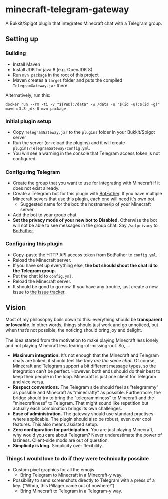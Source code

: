 # minecraft-telegram-gateway
A Bukkit/Spigot plugin that integrates Minecraft chat with a Telegram group.

## Setting up

### Building
- Install Maven
- Install JDK for java 8 (e.g. OpenJDK 8)
- Run `mvn package` in the root of this project
- Maven creates a `target` folder and puts the compiled `TelegramGateway.jar` there.

Alternatively, run this:

```
docker run --rm -ti -v "${PWD}:/data" -w /data -u "$(id -u):$(id -g)" maven:3.8-jdk-8 mvn package
```

### Initial plugin setup
- Copy `TelegramGateway.jar` to the `plugins` folder in your Bukkit/Spigot server
- Run the server (or reload the plugins) and it will create `plugins/TelegramGateway/config.yml`.
- You will see a warning in the console that Telegram access token is not configured.

### Configuring Telegram
- Create the group that you want to use for integrating with Minecraft if it does not exist already.
- Create a Telegram bot for this plugin with [BotFather](https://t.me/botfather). If you have multiple Minecraft severs that use this plugin, each one will need it's own bot.
    - Suggested name for the bot: the hostname/ip of your Minecraft server
- Add the bot to your group chat.
- **Set the privacy mode of your new bot to Disabled.** Otherwise the bot will not be able to see messages in the group chat. Say `/setprivacy` to [BotFather](https://t.me/botfather).

### Configuring this plugin
- Copy–paste the HTTP API access token from BotFather to `config.yml`.
- Reload the Minecraft server.
- If you have set up everything else, **the bot should shout the chat id to the Telegram group.**
- Put the chat id to `config.yml`.
- Reload the Minecraft server.
- It should be good to go now. If you have any trouble, just create a new issue to [the issue tracker](https://github.com/felixbade/minecraft-telegram-gateway/issues).

## Vision

Most of my philosophy boils down to this: everything should be **transparent or loveable**. In other words, things should just work and go unnoticed, but when that’s not possible, the noticing should bring joy and delight.

The idea started from the motivation to make playing Minecraft less lonely and not playing Minecraft less fearing-of-missing-out. So, ...
- **Maximum integration.** It’s not enough that the Minecraft and Telegram chats are linked, it should feel like *they are the same chat*. Of course, Minecraft and Telegram support a bit different message types, so the integration can’t be perfect. However, both ends should do their best to keep their people in the loop. Minecraft is just one client for Telegram and vice versa.
- **Respect conventions.** The Telegram side should feel as ”telegrammy” as possible and Minecraft as ”minecrafty” as possible. Furthermore, the bridge should try to bring the ”telegramminess” to Minecraft and the ”minecraftiness” to Telegram. That might sound like repetition but actually each combination brings its own challenges.
- **Ease of administration.** The gateway should use standard practises where applicable. The plugin should also be robust, even over cool features. This also means assisted setup.
- **Zero configuration for participation.** You are just playing Minecraft, why would you care about Telegram? Never underestimate the power of laziness. Client-side mods are out of question.
- **Simplicity is king.** Simplicity over flexibility.

### Things I would love to do if they were technically possible
- Custom pixel graphics for all the emojis.
    - Bring Telegram to Minecraft in a Minecraft-y way.
- Possibility to send screenshots directly to Telegram with a press of a key. (”Whoa, this Pillager came out of nowhere!”)
    - Bring Minecraft to Telegram in a Telegram-y way.
